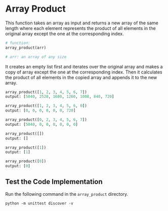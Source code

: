 # Array Product

This function takes an array as input and returns a new array of the same length where each element represents the product of all elements in the original array except the one at the corresponding index.

```python
# function: 
array_product(arr)

# arr: an array of any size
```

It creates an empty list first and iterates over the original array and makes a copy of array except the one at the corresponding index. Then it calculates the product of all elements in the copied array and appends it to the new array.

```python
array_product([1, 2, 3, 4, 5, 6, 7])
output: [5040, 2520, 1680, 1260, 1008, 840, 720]

array_product([1, 2, 3, 4, 5, 6, 0])
output: [0, 0, 0, 0, 0, 0, 720]

array_product([0, 2, 3, 4, 5, 6, 7])
output: [5040, 0, 0, 0, 0, 0, 0]

array_product([])
output: []

array_product([1])
output: [1]

array_product([0])
output: [0]

```

## Test the Code Implementation
Run the following command in the `array_product` directory.

```pash
python -m unittest discover -v
```
